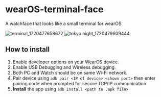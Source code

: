 # wearOS-terminal-face
A watchface that looks like a small terminal for wearOS

![terminal_1720477658672](https://github.com/Fiotux/wearOS-terminal-face/assets/74451820/a109259a-b8aa-4943-bb04-c60650581986)
![tokyo night_1720479609444](https://github.com/Fiotux/wearOS-terminal-face/assets/74451820/7a6970c9-557a-4497-9d76-9b27ebd7e594)

## How to install 

1) Enable developer options on your WearOS device.
2) Enable USB Debugging and Wireless debugging.
3) Both PC and Watch should be on same Wi-Fi network.
4) Pair device using ```adb pair <IP of device>:<shown port>``` then enter pairing code when prompted for secure TCP/IP communication.
5) **Install** the app using ```adb install <path to .apk file>```
